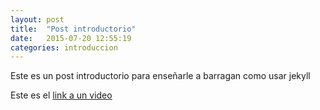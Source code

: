 ```yaml
---
layout: post
title:  "Post introductorio"
date:   2015-07-20 12:55:19
categories: introduccion
---
```


Este es un post introductorio para enseñarle a barragan como usar jekyll

Este es el [link a un video](https://www.youtube.com/watch?v=ZVyWV5Gc7Fc)
